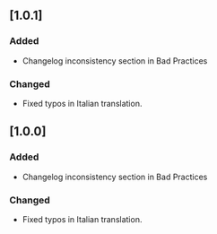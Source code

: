 ## [1.0.1]

### Added

- Changelog inconsistency section in Bad Practices

### Changed

- Fixed typos in Italian translation.


## [1.0.0]

### Added

- Changelog inconsistency section in Bad Practices

### Changed

- Fixed typos in Italian translation.
